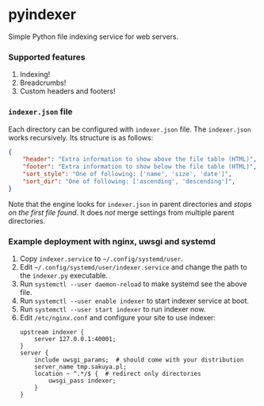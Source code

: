pyindexer
=========

Simple Python file indexing service for web servers.


### Supported features

1. Indexing!
2. Breadcrumbs!
3. Custom headers and footers!


### `indexer.json` file

Each directory can be configured with `indexer.json` file. The `indexer.json`
works recursively. Its structure is as follows:

```json
{
    "header": "Extra information to show above the file table (HTML)",
    "footer": "Extra information to show below the file table (HTML)",
    "sort_style": "One of following: ['name', 'size', 'date']",
    "sort_dir": "One of following: ['ascending', 'descending']",
}
```

Note that the engine looks for `indexer.json` in parent directories and *stops
on the first file found*. It does *not* merge settings
from multiple parent directories.


### Example deployment with nginx, uwsgi and systemd

1. Copy `indexer.service` to `~/.config/systemd/user`.
2. Edit `~/.config/systemd/user/indexer.service` and change the path to the
   `indexer.py` executable.
3. Run `systemctl --user daemon-reload` to make systemd see the above file.
4. Run `systemctl --user enable indexer` to start indexer service at boot.
5. Run `systemctl --user start indexer` to run indexer now.
6. Edit `/etc/nginx.conf` and configure your site to use indexer:
    ```
    upstream indexer {
        server 127.0.0.1:40001;
    }
    server {
        include uwsgi_params;  # should come with your distribution
        server_name tmp.sakuya.pl;
        location ~ ^.*/$ {  # redirect only directories
            uwsgi_pass indexer;
        }
    }
    ```
